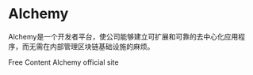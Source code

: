 # Alchemy

Alchemy是一个开发者平台，使公司能够建立可扩展和可靠的去中心化应用程序，而无需在内部管理区块链基础设施的麻烦。

<ResourceGroupTitle>Free Content</ResourceGroupTitle>
<BadgeLink colorScheme='yellow' badgeText='Read' href='https://www.alchemy.com/'>Alchemy official site</BadgeLink>
